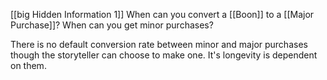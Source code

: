[[big Hidden Information 1]]
When can you convert a [[Boon]] to a [[Major Purchase]]?
When can you get minor purchases?

There is no default conversion rate between minor and major purchases though the storyteller can choose to make one. It's longevity is dependent on them.

